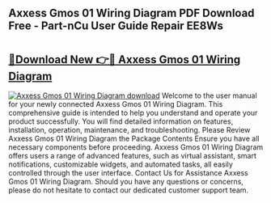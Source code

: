 ## Axxess Gmos 01 Wiring Diagram PDF Download Free - Part-nCu User Guide Repair EE8Ws

# <h2><a href="http://dfpdoko.blite.top/?on=Axxess+Gmos+01+Wiring+Diagram">🔗Download New 👉🔴 Axxess Gmos 01 Wiring Diagram</a></h2>

[![Axxess Gmos 01 Wiring Diagram download](https://i.imgur.com/lujVjoI.png)](http://dfpdoko.blite.top/?on=Axxess+Gmos+01+Wiring+Diagram)
Welcome to the user manual for your newly connected Axxess Gmos 01 Wiring Diagram. This comprehensive guide is intended to help you understand and operate your product successfully. You will find detailed information on features, installation, operation, maintenance, and troubleshooting. Please Review Axxess Gmos 01 Wiring Diagram the Package Contents Ensure you have all necessary components before proceeding. Axxess Gmos 01 Wiring Diagram offers users a range of advanced features, such as virtual assistant, smart notifications, customizable widgets, and automated tasks, all easily controlled through the user interface. Contact Us for Assistance Axxess Gmos 01 Wiring Diagram. Should you have any questions or concerns, please do not hesitate to contact our dedicated customer support team.
